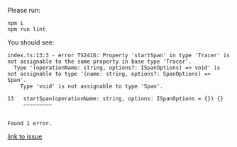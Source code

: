 Please run:

```
npm i
npm run lint
```

You should see:

```
index.ts:13:3 - error TS2416: Property 'startSpan' in type 'Tracer' is not assignable to the same property in base type 'Tracer'.
  Type '(operationName: string, options?: ISpanOptions) => void' is not assignable to type '(name: string, options?: SpanOptions) => Span'.
    Type 'void' is not assignable to type 'Span'.

13   startSpan(operationName: string, options: ISpanOptions = {}) {}
     ~~~~~~~~~


Found 1 error.
```

[link to issue](https://github.com/opentracing/opentracing-javascript/issues/128)
